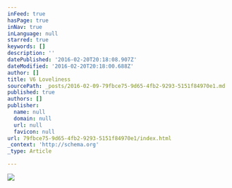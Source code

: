 ```yaml
---
inFeed: true
hasPage: true
inNav: true
inLanguage: null
starred: true
keywords: []
description: ''
datePublished: '2016-02-20T20:18:08.907Z'
dateModified: '2016-02-20T20:18:00.688Z'
author: []
title: V6 Loveliness
sourcePath: _posts/2016-02-09-79fbce75-9d65-4fb2-9293-5151f84970e1.md
published: true
authors: []
publisher:
  name: null
  domain: null
  url: null
  favicon: null
url: 79fbce75-9d65-4fb2-9293-5151f84970e1/index.html
_context: 'http://schema.org'
_type: Article

---
```

![](https://the-grid-user-content.s3-us-west-2.amazonaws.com/7c9fee4a-3b13-4ac5-9cd4-4468d93ad389.png)
